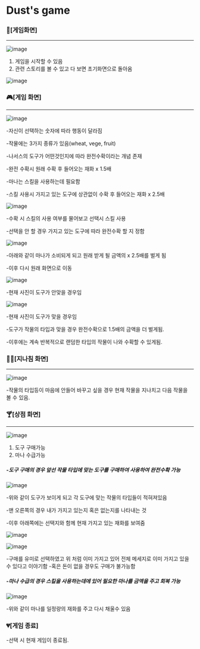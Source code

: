 # Dust's game


### :game_die:[게임화면]
---------
![image](https://github.com/FineDust1598/JavaGameStudy/assets/135123667/6d04f4b4-e552-4752-be63-332366603884)

1. 게임을 시작할 수 있음
2. 관련 스토리를 볼 수 있고 다 보면 초기화면으로 돌아옴

![image](https://github.com/FineDust1598/JavaGameStudy/assets/135123667/4b5509d7-252e-4dba-b094-2c9a45e3a468)




### :video_game:[게임 화면]
---
![image](https://github.com/FineDust1598/JavaGameStudy/assets/135123667/840e6798-390a-4e2e-adc6-f7670975035d)

-자신이 선택하는 숫자에 따라 행동이 달라짐

-작물에는 3가지 종류가 있음(wheat, vege, fruit)

-나서스의 도구가 어떤것인지에 따라 완전수확이라는 개념 존재

-완전 수확시 원래 수확 후 들어오는 재화 x 1.5배

-마나는 스킬을 사용하는데 필요함

-스킬 사용시 가지고 있는 도구에 상관없이 수확 후 들어오는 재화 x 2.5배


![image](https://github.com/FineDust1598/JavaGameStudy/assets/135123667/26fca35a-bf94-4354-a657-d59881546729)

-수확 시 스킬의 사용 여부를 물어보고 선택시 스킬 사용

-선택을 안 할 경우 가지고 있는 도구에 따라 완전수확 할 지 정함

![image](https://github.com/FineDust1598/JavaGameStudy/assets/135123667/5ed3332c-f612-4859-999f-0a514368e090)

-아래와 같이 마나가 소비되게 되고 원래 받게 될 금액의 x 2.5배를 벌게 됨

-이후 다시 원래 화면으로 이동

![image](https://github.com/FineDust1598/JavaGameStudy/assets/135123667/932e3729-008c-40e4-b7c6-44fa24fb5186)

-현재 사진이 도구가 안맞을 경우임

![image](https://github.com/FineDust1598/JavaGameStudy/assets/135123667/6c4ea2f5-fbcb-49fd-b8bd-e45a1fe7c066)

-현재 사진이 도구가 맞을 경우임

-도구가 작물의 타입과 맞을 경우 완전수확으로 1.5배의 금액을 더 벌게됨.

-이후에는 계속 반복적으로 랜덤한 타입의 작물이 나와 수확할 수 있게됨.

### 🏃‍♂️[지나침 화면]
---
![image](https://github.com/FineDust1598/JavaGameStudy/assets/135123667/ce3b1f26-d507-49b6-8170-20ab5be2ddab)

-작물의 타입등이 마음에 안들어 바꾸고 싶을 경우 현재 작물을 지나치고 다음 작물을 볼 수 있음.

### :cocktail:[상점 화면]
---
![image](https://github.com/FineDust1598/JavaGameStudy/assets/135123667/b70c54df-2c7e-44e5-a8a3-15fcbe245f3b)

1. 도구 구매가능
2. 마나 수급가능

##### -도구 구매의 경우 앞선 작물 타입에 맞는 도구를 구매하여 사용하여 완전수확 가능
![image](https://github.com/FineDust1598/JavaGameStudy/assets/135123667/e5538f91-6c70-4554-955e-359deb15b47f)

-위와 같이 도구가 보이게 되고 각 도구에 맞는 작물의 타입들이 적혀져있음

-맨 오른쪽의 경우 내가 가지고 있는지 혹은 없는지를 나타내는 것

-이후 아래쪽에는 선택지와 함께 현재 가지고 있는 재화를 보여줌

![image](https://github.com/FineDust1598/JavaGameStudy/assets/135123667/d8e049b4-c1a1-4a76-a261-ce644c6528be)

![image](https://github.com/FineDust1598/JavaGameStudy/assets/135123667/dfdf917a-7792-4788-bf4c-f18ba72852a1)

-구매를 유미로 선택하였고 위 처럼 이미 가지고 있어 전체 메세지로 이미 가지고 있을 수 있다고 이야기함
-혹은 돈이 없을 경우도 구매가 불가능함

##### -마나 수급의 경우 스킬을 사용하는데에 있어 필요한 마나를 금액을 주고 회복 가능

![image](https://github.com/FineDust1598/JavaGameStudy/assets/135123667/f43b781b-b393-4619-bb96-b0de4986f26f)

-위와 같이 마나를 일정량의 재화를 주고 다시 채울수 있음

### 💔[게임 종료]

-선택 시 현재 게임이 종료됨.

